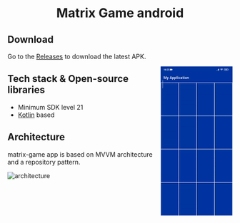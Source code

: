<h1 align="center">Matrix Game android</h1>


## Download
Go to the [Releases](https://github.com/mohamedebrahim96/Matrix-Game/releases) to download the latest APK.


<img src="/wiki/matrix.gif" align="right" width="32%"/>

## Tech stack & Open-source libraries
- Minimum SDK level 21
- [Kotlin](https://kotlinlang.org/) based

## Architecture
matrix-game app is based on MVVM architecture and a repository pattern.

![architecture](https://user-images.githubusercontent.com/24237865/77502018-f7d36000-6e9c-11ea-92b0-1097240c8689.png)
